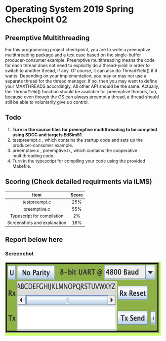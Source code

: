 # Operating System 2019 Spring Checkpoint 02

## Preemptive Multithreading
For this programming project checkpoint, you are to write a preemptive multithreading
package and a test case based on the single-buffer producer-consumer example.
Preemptive multithreading means the code for each thread does not need to explicitly do a
thread-yield in order to switch to another thread, if any. Of course, it can also do ThreadYield() if it wants.
Depending on your implementation, you may or may not use a separate thread for the
thread manager. If so, then you may want to define your MAXTHREADS accordingly. All
other API should be the same. Actually, the ThreadYield() function should be available
for preemptive threads, too, because even though the OS can always preempt a thread, a
thread should still be able to voluntarily give up control.

## Todo
1. **Turn in the source files for preemptive multithreading to be compiled using SDCC and targets EdSim51.**
2. testpreempt.c , which contains the startup code and sets up the producer-consumer example.
3. preemptive.c , preemptive.h , which contains the cooperative multithreading code.
4. Turn in the typescript for compiling your code using the provided Makefile.

## Scoring (Check detailed requirments via iLMS)

| **Item**                                         | **Score** |
| :----------------------------------------------: | :-------: |
| testpreempt.c                                    | 25%       |
| preemptive.c                                     | 55%       |
| Typescript for compilation                        | 2%        |
| Screenshots and explanation                      | 18%       |


## Report below here
### Screenchot
<img src="ppc2.png" width="643" height="240px"></img>
